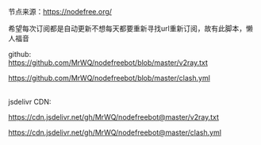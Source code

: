 节点来源：https://nodefree.org/

希望每次订阅都是自动更新不想每天都要重新寻找url重新订阅，故有此脚本，懒人福音


github:<br>
https://github.com/MrWQ/nodefreebot/blob/master/v2ray.txt

https://github.com/MrWQ/nodefreebot/blob/master/clash.yml

<br>
jsdelivr CDN:<br>

https://cdn.jsdelivr.net/gh/MrWQ/nodefreebot@master/v2ray.txt

https://cdn.jsdelivr.net/gh/MrWQ/nodefreebot@master/clash.yml